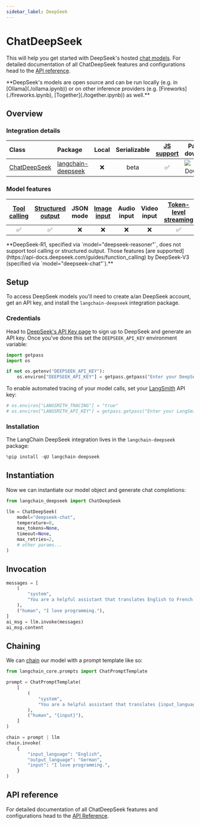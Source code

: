 ```yaml
---
sidebar_label: DeepSeek
---
```


# ChatDeepSeek


This will help you get started with DeepSeek's hosted [chat models](/oss/concepts/chat_models). For detailed documentation of all ChatDeepSeek features and configurations head to the [API reference](https://python.langchain.com/api_reference/deepseek/chat_models/langchain_deepseek.chat_models.ChatDeepSeek.html).

<Tip>
**DeepSeek's models are open source and can be run locally (e.g. in [Ollama](./ollama.ipynb)) or on other inference providers (e.g. [Fireworks](./fireworks.ipynb), [Together](./together.ipynb)) as well.**


</Tip>

## Overview
### Integration details

| Class | Package | Local | Serializable | [JS support](https://js.langchain.com/docs/integrations/chat/deepseek) | Package downloads | Package latest |
| :--- | :--- | :---: | :---: |  :---: | :---: | :---: |
| [ChatDeepSeek](https://python.langchain.com/api_reference/deepseek/chat_models/langchain_deepseek.chat_models.ChatDeepSeek.html) | [langchain-deepseek](https://python.langchain.com/api_reference/deepseek/) | ❌ | beta | ✅ | ![PyPI - Downloads](https://img.shields.io/pypi/dm/langchain-deepseek?style=flat-square&label=%20) | ![PyPI - Version](https://img.shields.io/pypi/v/langchain-deepseek?style=flat-square&label=%20) |

### Model features
| [Tool calling](/oss/how-to/tool_calling) | [Structured output](/oss/how-to/structured_output/) | JSON mode | [Image input](/oss/how-to/multimodal_inputs/) | Audio input | Video input | [Token-level streaming](/oss/how-to/chat_streaming/) | Native async | [Token usage](/oss/how-to/chat_token_usage_tracking/) | [Logprobs](/oss/how-to/logprobs/) |
| :---: | :---: | :---: | :---: |  :---: | :---: | :---: | :---: | :---: | :---: |
| ✅ | ✅ | ❌ | ❌ | ❌ | ❌ | ✅ | ✅ | ✅ | ❌ |

<Note>
**DeepSeek-R1, specified via `model="deepseek-reasoner"`, does not support tool calling or structured output. Those features [are supported](https://api-docs.deepseek.com/guides/function_calling) by DeepSeek-V3 (specified via `model="deepseek-chat"`).**


</Note>

## Setup

To access DeepSeek models you'll need to create a/an DeepSeek account, get an API key, and install the `langchain-deepseek` integration package.

### Credentials

Head to [DeepSeek's API Key page](https://platform.deepseek.com/api_keys) to sign up to DeepSeek and generate an API key. Once you've done this set the `DEEPSEEK_API_KEY` environment variable:


```python
import getpass
import os

if not os.getenv("DEEPSEEK_API_KEY"):
    os.environ["DEEPSEEK_API_KEY"] = getpass.getpass("Enter your DeepSeek API key: ")
```

To enable automated tracing of your model calls, set your [LangSmith](https://docs.smith.langchain.com/) API key:


```python
# os.environ["LANGSMITH_TRACING"] = "true"
# os.environ["LANGSMITH_API_KEY"] = getpass.getpass("Enter your LangSmith API key: ")
```

### Installation

The LangChain DeepSeek integration lives in the `langchain-deepseek` package:


```python
%pip install -qU langchain-deepseek
```

## Instantiation

Now we can instantiate our model object and generate chat completions:


```python
from langchain_deepseek import ChatDeepSeek

llm = ChatDeepSeek(
    model="deepseek-chat",
    temperature=0,
    max_tokens=None,
    timeout=None,
    max_retries=2,
    # other params...
)
```

## Invocation


```python
messages = [
    (
        "system",
        "You are a helpful assistant that translates English to French. Translate the user sentence.",
    ),
    ("human", "I love programming."),
]
ai_msg = llm.invoke(messages)
ai_msg.content
```

## Chaining

We can [chain](/oss/how-to/sequence/) our model with a prompt template like so:


```python
from langchain_core.prompts import ChatPromptTemplate

prompt = ChatPromptTemplate(
    [
        (
            "system",
            "You are a helpful assistant that translates {input_language} to {output_language}.",
        ),
        ("human", "{input}"),
    ]
)

chain = prompt | llm
chain.invoke(
    {
        "input_language": "English",
        "output_language": "German",
        "input": "I love programming.",
    }
)
```

## API reference

For detailed documentation of all ChatDeepSeek features and configurations head to the [API Reference](https://python.langchain.com/api_reference/deepseek/chat_models/langchain_deepseek.chat_models.ChatDeepSeek.html).
